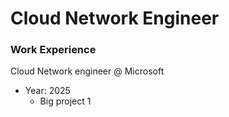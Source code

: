 # Cloud Network Engineer 

### Work Experience
Cloud Network engineer @ Microsoft
- Year: 2025
    -  Big project 1
 


